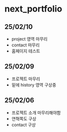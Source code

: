 # next_portfolio

<h2>25/02/10</h2>

- project 영역 마무리
- contact 마무리
- 홈페이지 테스트

<h2>25/02/09</h2>

- 프로젝트 마무리
- 밑에 history 영역 구상중

<h2>25/02/06</h2>

- 프로젝트 소개 마무리해야함
- 연혁쪽도 구상
- contact 구상
